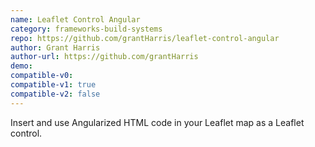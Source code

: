 ```yaml
---
name: Leaflet Control Angular
category: frameworks-build-systems
repo: https://github.com/grantHarris/leaflet-control-angular
author: Grant Harris
author-url: https://github.com/grantHarris
demo: 
compatible-v0:
compatible-v1: true
compatible-v2: false
---
```


Insert and use Angularized HTML code in your Leaflet map as a Leaflet control.
